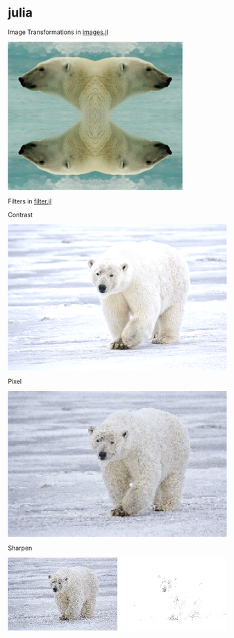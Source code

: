 # julia

Image Transformations in [images.jl](https://github.com/verneh/julia/blob/main/images.jl)

![Bear](https://github.com/verneh/julia/blob/main/images/bear.png)

Filters in [filter.jl](https://github.com/verneh/julia/blob/main/filter.jl)

Contrast

![Contrast](https://github.com/verneh/julia/blob/main/images/contrast.png)

Pixel

![Pixel](https://github.com/verneh/julia/blob/main/images/pixel.png)

Sharpen

![Sharpen](https://github.com/verneh/julia/blob/main/images/sharpen.png)
